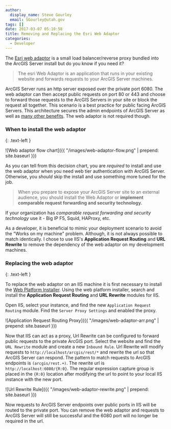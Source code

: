 ```yaml
---
author:
  display_name: Steve Gourley
  email: SGourley@utah.gov
tags: []
date: 2017-03-07 05:10:58
title: Removing and Replacing the Esri Web Adaptor
categories:
  - Developer
---
```


The [Esri web adaptor](https://server.arcgis.com/en/server/latest/install/windows/about-the-arcgis-web-adaptor.htm) is a small 
load balancer/reverse proxy bundled into the ArcGIS Server install but do you know if you need it?

> The esri Web Adaptor is an application that runs in your existing website and forwards requests to your ArcGIS Server machines.

ArcGIS Server runs an http server exposed over the private port 6080. The web adaptor can then accept public requests on port 80 or 443
and choose to forward those requests to the ArcGIS Servers in your site or block the request all together. This scenario is 
a best practice for public facing ArcGIS Servers. This architecture secures the admin endpoints of ArcGIS Server as well as [many 
other benefits](https://server.arcgis.com/en/server/latest/install/windows/about-the-arcgis-web-adaptor.htm).
The web adaptor is not required though.

### When to install the web adaptor
{: .text-left }

![Web adaptor flow chart]({{ "/images/web-adaptor-flow.png" | prepend: site.baseurl }})

As you can tell from this decision chart, you are _required_ to install and use the web adaptor when you need web tier authentication
with ArcGIS Server. Otherwise, you _should_ skip the install and use something more tuned for the job.

> When you prepare to expose your ArcGIS Server site to an external audience, you should install the Web Adaptor or **implement comparable request forwarding and security technology.**

If your organization has _comparable request forwarding and security technology_ use it - Big IP F5, Squid, HAProxy, etc.

As a developer, it is beneficial to mimic your deployment scenario to avoid the "Works on my machine" problem. Although, it is not
always possible to match identically. I chose to use IIS's **Application Request Routing** and **URL Rewrite** to 
remove the dependency of the web adaptor on my development machines.

### Replacing the web adaptor
{: .text-left }

To replace the web adaptor on an IIS machine it is first necessary to install the [Web Platform Installer](http://www.microsoft.com/web/downloads/platform.aspx).
Using the web platform installer, search and install the **Application Request Routing** and **URL Rewrite** modules for IIS.

Open IIS, select your instance, and find the new `Application Request Routing` module. Find the `Server Proxy Settings` and enabled the proxy.

![Application Request Routing Proxy]({{ "/images/web-adaptor-arr.png" | prepend: site.baseurl }})

Now that IIS can act as a proxy, Url Rewrite can be configured to forward public requests to the private ArcGIS port. Select the website and find
the `URL Rewrite` module and create a new `Inbound Rule`. Url Rewrite will modify requests to `http://localhost/arcgis/rest/*`
and rewrite the url so that ArcGIS Server can respond. The pattern to match requests to ArcGIS endpoints is `(arcgis/rest.+)`. 
The rewrite url is `http://localhost:6080/{R:0}`. The regular expression capture group is placed in the `{R:0}` location after modifying
the url to point to your local IIS instance with the new port. 

![Url Rewrite Rule]({{ "/images/web-adaptor-rewrite.png" | prepend: site.baseurl }})

Now requests to ArcGIS Server endpoints over public ports in IIS will be routed to the private port. You can remove the web adaptor
and requests to ArcGIS Server will still be successful and the 6080 port will no longer be required in the url.

